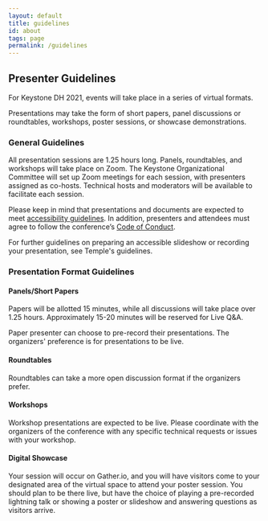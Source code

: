 ```yaml
---
layout: default
title: guidelines
id: about
tags: page
permalink: /guidelines
---
```


## Presenter Guidelines

For Keystone DH 2021, events will take place in a series of virtual formats.

Presentations may take the form of short papers, panel discussions or roundtables, workshops, poster sessions, or showcase demonstrations. 

### General Guidelines

All presentation sessions are 1.25 hours long. Panels, roundtables, and workshops will take place on Zoom. The Keystone Organizational Committee will set up Zoom meetings for each session, with presenters assigned as co-hosts. Technical hosts and moderators will be available to facilitate each session. 

Please keep in mind that presentations and documents are expected to meet [accessibility guidelines](https://www.diglib.org/dlf-events/2016forum/guide-to-creating-accessible-presentations/). In addition, presenters and attendees must agree to follow the conference’s [Code of Conduct](/code).

For further guidelines on preparing an accessible slideshow or recording your presentation, see Temple's guidelines. 

### Presentation Format Guidelines

#### Panels/Short Papers

Papers will be allotted 15 minutes, while all discussions will take place over 1.25 hours. Approximately 15-20 minutes will be reserved for Live Q&A. 

Paper presenter can choose to pre-record their presentations. The organizers' preference is for presentations to be live. 

#### Roundtables 

Roundtables can take a more open discussion format if the organizers prefer.  

#### Workshops

Workshop presentations are expected to be live. Please coordinate with the organizers of the conference with any specific technical requests or issues with your workshop. 

#### Digital Showcase

Your session will occur on Gather.io, and you will have visitors come to your designated area of the virtual space to attend your poster session. You should plan to be there live, but have the choice of playing a pre-recorded lightning talk or showing a poster or slideshow and answering questions as visitors arrive.
